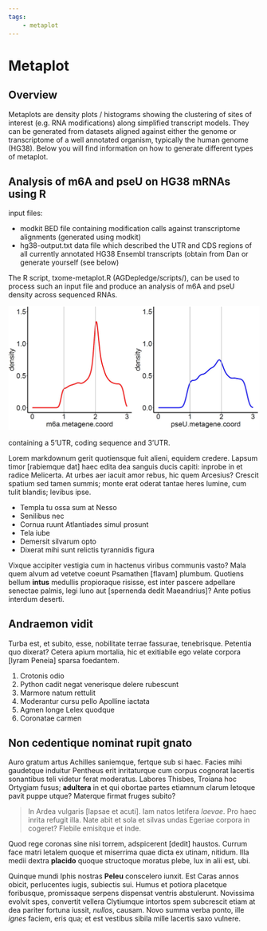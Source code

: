 ```yaml
---
tags:
    - metaplot
---
```


# Metaplot

## Overview

Metaplots are density plots / histograms showing the clustering of sites of interest (e.g. RNA modifications) along simplified transcript models. They can be generated from datasets aligned against either the genome
or transcriptome of a well annotated organism, typically the human genome (HG38). Below you will find information on how to generate different types of metaplot.


## Analysis of m6A and pseU on HG38 mRNAs using R
input files:

- modkit BED file containing modification calls against transcriptome alignments (generated using modkit)
- hg38-output.txt data file which described the UTR and CDS regions of all currently annotated HG38 Ensembl transcripts (obtain from Dan or generate yourself (see below)

The R script, txome-metaplot.R (AGDepledge/scripts/), can be used to process such an input file and produce an analysis of m6A and pseU density across sequenced RNAs. 

![metaplot-txome](img/txome-metaplot.jpg)












containing a 5’UTR, coding sequence and 3’UTR.

Lorem markdownum gerit quotiensque fuit alieni, equidem credere. Lapsum timor
[rabiemque dat] haec edita dea sanguis ducis capiti:
inprobe in et radice Melicerta. At urbes aer iacuit amor rebus, hic quem
Arcesius? Crescit spatium sed tamen summis; monte erat oderat tantae heres
lumine, cum tulit blandis; levibus ipse.

- Templa tu ossa sum at Nesso
- Senilibus nec
- Cornua ruunt Atlantiades simul prosunt
- Tela iube
- Demersit silvarum opto
- Dixerat mihi sunt relictis tyrannidis figura

Vixque accipiter vestigia cum in hactenus viribus communis vasto? Mala quem
alvum ad vetetve coeunt Psamathen [flavam]
plumbum. Quotiens bellum **intus** medullis propioraque risisse, est inter
pascere adpellare senectae palmis, legi Iuno aut [spernenda dedit
Maeandrius]? Ante potius interdum deserti.

## Andraemon vidit

Turba est, et subito, esse, nobilitate terrae fassurae, tenebrisque. Petentia
quo dixerat? Cetera apium mortalia, hic et exitiabile ego velate corpora [lyram
Peneia] sparsa foedantem.

1. Crotonis odio
2. Python cadit negat venerisque delere rubescunt
3. Marmore natum rettulit
4. Moderantur cursu pello Apolline iactata
5. Agmen longe Lelex quodque
6. Coronatae carmen

## Non cedentique nominat rupit gnato

Auro gratum artus Achilles saniemque, fertque sub si haec. Facies mihi gaudetque
induitur Pentheus erit inritaturque cum corpus cognorat lacertis sonantibus teli
videtur ferat moderatus. Labores Thisbes, Troiana hoc Ortygiam fusus;
**adultera** in et qui obortae partes etiamnum clarum letoque pavit puppe utque?
Materque firmat fruges subito?

> In Ardea vulgaris [lapsae et acuti]. Iam natos
> letifera *laevae*. Pro haec inrita refugit illa. Nate abit et sola et silvas
> undas Egeriae corpora in cogeret? Flebile emisitque et inde.

Quod rege coronas sine nisi torrem, adspicerent [dedit]
haustos. Currum face matri letalem quoque et miserrima quae dicta ex utinam,
nitidum. Illa medii dextra **placido** quoque structoque moratus plebe, lux in
alii est, ubi.

Quinque mundi Iphis nostras **Peleu** conscelero iunxit. Est Caras annos obicit,
perlucentes iugis, subiectis sui. Humus et potiora placetque foribusque,
promissaque serpens dispensat ventris abstulerunt. Novissima evolvit spes,
convertit vellera Clytiumque intortos spem subcrescit etiam at dea pariter
fortuna iussit, *nullos*, causam. Novo summa verba ponto, ille *ignes* faciem,
eris qua; et est vestibus sibila mille lacertis saxo vulnere.
